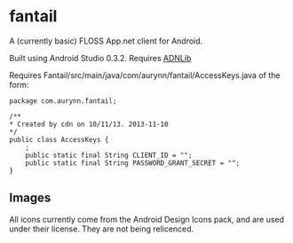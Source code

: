 fantail
=======

A (currently basic) FLOSS App.net client for Android.

Built using Android Studio 0.3.2.
Requires [ADNLib](https://github.com/alwaysallthetime/ADNLib)


Requires Fantail/src/main/java/com/aurynn/fantail/AccessKeys.java of the form:

	package com.aurynn.fantail;

	/**
	* Created by cdn on 10/11/13. 2013-11-10
	*/
	public class AccessKeys {
	    ;
	    public static final String CLIENT_ID = "";
	    public static final String PASSWORD_GRANT_SECRET = "";
	}

## Images

All icons currently come from the Android Design Icons pack, and are used under their license. They are not being relicenced.
